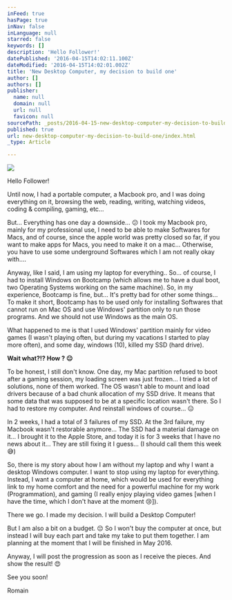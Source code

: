 ```yaml
---
inFeed: true
hasPage: true
inNav: false
inLanguage: null
starred: false
keywords: []
description: 'Hello Follower!'
datePublished: '2016-04-15T14:02:11.100Z'
dateModified: '2016-04-15T14:02:01.002Z'
title: 'New Desktop Computer, my decision to build one'
author: []
authors: []
publisher:
  name: null
  domain: null
  url: null
  favicon: null
sourcePath: _posts/2016-04-15-new-desktop-computer-my-decision-to-build-one.md
published: true
url: new-desktop-computer-my-decision-to-build-one/index.html
_type: Article

---
```

![](https://the-grid-user-content.s3-us-west-2.amazonaws.com/c72c51cf-19f0-46c4-baa0-8bffa7fd76d6.jpg)

Hello Follower!

Until now, I had a portable computer, a Macbook pro, and I was doing everything on it, browsing the web, reading, writing, watching videos, coding & compiling, gaming, etc...

But... Everything has one day a downside... 😕 I took my Macbook pro, mainly for my professional use, I need to be able to make Softwares for Macs, and of course, since the apple world was pretty closed so far, if you want to make apps for Macs, you need to make it on a mac... Otherwise, you have to use some underground Softwares which I am not really okay with....

Anyway, like I said, I am using my laptop for everything.. So... of course, I had to install Windows on Bootcamp (which allows me to have a dual boot, two Operating Systems working on the same machine). So, in my experience, Bootcamp is fine, but... It's pretty bad for other some things... To make it short, Bootcamp has to be used only for installing Softwares that cannot run on Mac OS and use Windows' partition only to run those programs. And we should not use Windows as the main OS.

What happened to me is that I used Windows' partition mainly for video games (I wasn't playing often, but during my vacations I started to play more often), and some day, windows (10), killed my SSD (hard drive).

**Wait what?!? How ? 😐**

To be honest, I still don't know. One day, my Mac partition refused to boot after a gaming session, my loading screen was just frozen... I tried a lot of solutions, none of them worked. The OS wasn't able to mount and load drivers because of a bad chunk allocation of my SSD drive. It means that some data that was supposed to be at a specific location wasn't there. So I had to restore my computer. And reinstall windows of course... 😑

In 2 weeks, I had a total of 3 failures of my SSD. At the 3rd failure, my Macbook wasn't restorable anymore... The SSD had a material damage on it... I brought it to the Apple Store, and today it is for 3 weeks that I have no news about it... They are still fixing it I guess... (I should call them this week 😅)

So, there is my story about how I am without my laptop and why I want a desktop Windows computer. I want to stop using my laptop for everything. Instead, I want a computer at home, which would be used for everything link to my home comfort and the need for a powerful machine for my work (Programmation), and gaming (I really enjoy playing video games \[when I have the time, which I don't have at the moment 😢\]).

There we go. I made my decision. I will build a Desktop Computer!

But I am also a bit on a budget. 😔 So I won't buy the computer at once, but instead I will buy each part and take my take to put them together. I am planning at the moment that I will be finished in May 2016\.

Anyway, I will post the progression as soon as I receive the pieces. And show the result! 😍

See you soon!

Romain